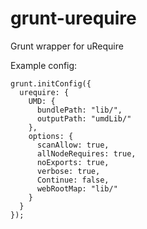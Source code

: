 
grunt-urequire
==============

Grunt wrapper for uRequire


Example config:

    grunt.initConfig({
      urequire: {
        UMD: {
          bundlePath: "lib/",
          outputPath: "umdLib/"
        },
        options: {
          scanAllow: true,
          allNodeRequires: true,
          noExports: true,
          verbose: true,
          Continue: false,
          webRootMap: "lib/"
        }
      }
    });
